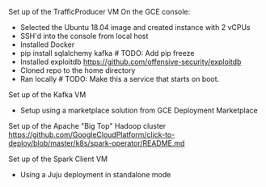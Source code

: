 Set up of the TrafficProducer VM
On the GCE console:
* Selected the Ubuntu 18.04 image and created instance with 2 vCPUs
* SSH'd into the console from local host
* Installed Docker
* pip install sqlalchemy kafka # TODO: Add pip freeze
* Installed exploitdb https://github.com/offensive-security/exploitdb
* Cloned repo to the home directory
* Ran locally # TODO: Make this a service that starts on boot.


Set up of the Kafka VM
* Setup using a marketplace solution from GCE Deployment Marketplace

Set up of the Apache "Big Top" Hadoop cluster
https://github.com/GoogleCloudPlatform/click-to-deploy/blob/master/k8s/spark-operator/README.md

Set up of the Spark Client VM
* Using a Juju deployment in standalone mode